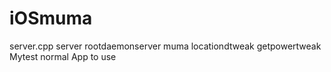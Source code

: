 # iOSmuma
server.cpp server
rootdaemonserver muma
locationdtweak getpowertweak
Mytest normal App to use 

